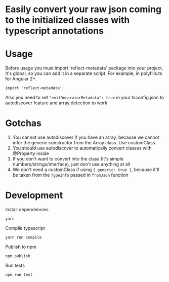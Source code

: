# Easily convert your raw json coming to the initialized classes with typescript annotations


# Usage
Before usage you must import 'reflect-metadata' package into your project.
It's global, so you can add it in a separate script. For example, in polyfills.ts for Angular 2+.
```
import 'reflect-metadata';
```
Also you need to set ```"emitDecoratorMetadata": true``` in your tsconfig.json to autodiscover feature and array detection to work


# Gotchas
1. You cannot use autodiscover if you have an array, because we cannot infer the generic constructor from the Array class. Use customClass.
2. You should use autodiscover to automatically convert classes with @Property inside
3. If you don't want to convert into the class (It's simple numbers/strings/interface), just don't use anything at all
4. We don't need a customClass if using ```` { generic: true } ````, because it'll be taken from the ```TypeInfo``` passed in ```fromJson``` function


# Development

Install dependencies
```
yarn
```

Compile typescript
```
yarn run compile
```

Publish to npm
```
npm publish
```

Run tests
```
npm run test
```
